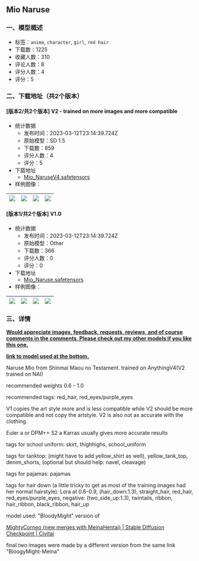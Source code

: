 ## Mio Naruse
### 一、模型概述

- 标签：`anime`, `character`, `girl`, `red hair`
- 下载数：1225
- 收藏人数：310
- 评论人数：8
- 评分人数：4
- 评分：5

### 二、下载地址（共2个版本）

#### [版本2/共2个版本] V2 - trained on more images and more compatible

- 统计数据
  - 发布时间：2023-03-12T23:14:39.724Z
  - 原始模型：SD 1.5
  - 下载数：859
  - 评分人数：4
  - 评分：5
- 下载地址
  - [Mio_NaruseV4.safetensors](https://civitai.com/api/download/models/22284)
- 样例图像：

| <img src="https://image.civitai.com/xG1nkqKTMzGDvpLrqFT7WA/48f1aa1f-ac5f-40db-2cef-ff1ede8a9200/width=450/239625.jpeg" /> | <img src="https://image.civitai.com/xG1nkqKTMzGDvpLrqFT7WA/70e7f72b-e07b-43a3-c5a8-4420c428e000/width=450/239624.jpeg" /> | <img src="https://image.civitai.com/xG1nkqKTMzGDvpLrqFT7WA/659ab990-8b1f-41df-1f32-43e1f0f42f00/width=450/239623.jpeg" /> | <img src="https://image.civitai.com/xG1nkqKTMzGDvpLrqFT7WA/f7ed4f28-a2a1-41cb-9d69-96da32290f00/width=450/239621.jpeg" /> |
| ---- | ---- | ---- | ---- |

#### [版本1/共2个版本] V1.0

- 统计数据
  - 发布时间：2023-03-12T23:14:39.724Z
  - 原始模型：Other
  - 下载数：366
  - 评分人数：0
  - 评分：0
- 下载地址
  - [Mio_Naruse.safetensors](https://civitai.com/api/download/models/12300)
- 样例图像：

| <img src="https://image.civitai.com/xG1nkqKTMzGDvpLrqFT7WA/972e5f5b-5820-4aac-9dad-d3f4b1725900/width=450/118333.jpeg" /> | <img src="https://image.civitai.com/xG1nkqKTMzGDvpLrqFT7WA/4c20625b-4b61-4c8f-355d-044e202b5200/width=450/118329.jpeg" /> | <img src="https://image.civitai.com/xG1nkqKTMzGDvpLrqFT7WA/48be71e8-48e2-4f9c-e966-2fb239715400/width=450/118341.jpeg" /> | <img src="https://image.civitai.com/xG1nkqKTMzGDvpLrqFT7WA/1a606d73-54a5-428c-f375-71fe4f430600/width=450/118340.jpeg" /> |
| ---- | ---- | ---- | ---- |


### 三、详情
<p><strong><u>Would appreciate images, feedback, requests, reviews, and of course comments in the comments. Please check out my other models if you like this one.</u></strong></p><p><strong><u>link to model used at the bottom.</u></strong></p><p>Naruse Mio from Shinmai Maou no Testament. trained on AnythingV4(V2 trained on NAI)</p><p>recommended weights 0.6 - 1.0</p><p>recommended tags: red_hair, red_eyes/purple_eyes</p><p>V1 copies the art style more and is less compatible while V2 should be more compatible and not copy the artstyle. V2 is also not as accurate with the clothing.</p><p>Euler a or DPM++ S2 a Karras usually gives more accurate results</p><p>tags for school uniform: skirt, thighhighs, school_uniform</p><p>tags for tanktop: (might have to add yellow_shirt as well), yellow_tank_top, denim_shorts, (optional but should help: navel, cleavage)</p><p>tags for pajamas: pajamas</p><p>tags for hair down (a little tricky to get as most of the training images had her normal hairstyle): Lora at 0.6-0.9, (hair_down:1.3), straight_hair, red_hair, red_eyes/purple_eyes, negative: (two_side_up:1.3), twintails, ribbon, hair_ribbon, black_ribbon, hair_up</p><p>model used: "BloodyMight" version of</p><p><a target="_blank" rel="ugc" href="https://civitai.com/models/12742/mightycorneo-new-merges-with-meinahentai">MightyCorneo (new merges with MeinaHentai) | Stable Diffusion Checkpoint | Civitai</a></p><p>final two images were made by a different version from the same link "BloogyMight-Meina"</p>